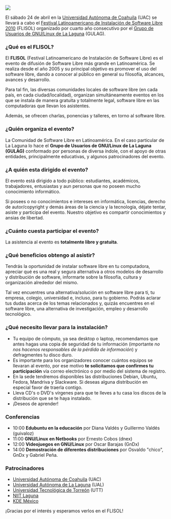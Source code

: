 
<a href="gulag-flisol-2010/poster-flisol-2010-1-025.jpg"><img class="img-responsive" src="gulag-flisol-2010/poster-flisol-2010-1-025-small.jpg"></a>

El sábado 24 de abril en la [Universidad Autónoma de Coahuila](http://www.uadec.mx/) (UAC) se llevará a cabo el [Festival Latinoamericano de Instalación de Software Libre 2010](http://www.flisol.net/) (FLISOL) organizado por cuarto año consecutivo por el [Grupo de Usuarios de GNU/Linux de La Laguna](http://www.gulag.org.mx/) (GULAG).

### ¿Qué es el FLISOL?

El **FLISOL** (Festival Latinoamericano de Instalación de Software Libre) es el evento de difusión de Software Libre más grande en Latinoamérica. Se realiza desde el año 2005 y su principal objetivo es promover el uso del software libre, dando a conocer al público en general su filosofía, alcances, avances y desarrollo.

Para tal fin, las diversas comunidades locales de software libre (en cada país, en cada ciudad/localidad), organizan simultáneamente eventos en los que se instala de manera gratuita y totalmente legal, software libre en las computadoras que llevan los asistentes.

Además, se ofrecen charlas, ponencias y talleres, en torno al software libre.

### ¿Quién organiza el evento?

La Comunidad de Software Libre en Latinoamérica. En el caso particular de La Laguna lo hace el **Grupo de Usuarios de GNU/Linux de La Laguna (GULAG)** conformado por personas de diversa índole, con el apoyo de otras entidades, principalmente educativas, y algunos patrocinadores del evento.

### ¿A quién esta dirigido el evento?

El evento está dirigido a todo público: estudiantes, académicos, trabajadores, entusiastas y aun personas que no poseen mucho conocimiento informático.

Si posees o no conocimientos e intereses en informática, licencias, derecho de autor/copyright y demás áreas de la ciencia y la tecnología, déjate tentar, asiste y participa del evento. Nuestro objetivo es compartir conocimientos y ansias de libertad.

### ¿Cuánto cuesta participar el evento?

La asistencia al evento es **totalmente libre y gratuita**.

### ¿Qué beneficios obtengo al asistir?

Tendrás la oportunidad de instalar software libre en tu computadora, apreciar qué es una real y segura alternativa a otros modelos de desarrollo y distribución de software, informarte sobre la filosofía, cultura y organización alrededor del mismo.

Tal vez encuentres una alternativa/solución en software libre para ti, tu empresa, colegio, universidad e, incluso, para tu gobierno. Podrás aclarar tus dudas acerca de los temas relacionados y, quizás encuentres en el software libre, una alternativa de investigación, empleo y desarrollo tecnológico.

### ¿Qué necesito llevar para la instalación?

* Tu equipo de cómputo, ya sea desktop o laptop, recomendamos que antes hagas una copia de seguridad de tu información (importante _no nos hacenos responsables de la pérdida de información_) y defragmentes tu disco duro.
* Es importante para los organizadores conocer cuántos equipos se llevaran al evento, por ese motivo **te solicitamos que confirmes tu participación** vía correo electrónico o por medio del sistema de registro.
* En la sede tendremos disponibles las distribuciones Debian, Ubuntu, Fedora, Mandriva y Slackware. Si deseas alguna distribución en especial favor de traerla contigo.
* Lleva CD's o DVD's vírgenes para que te lleves a tu casa los discos de la distribución que se te haya instalado.
* ¡Deseos de aprender!

### Conferencias

* 10:00 **Edubuntu en la educación** por Diana Valdés y Guillermo Valdés (guivaloz)
* 11:00 **GNU/Linux en Netbooks** por Ernesto Cobos (dnex)
* 12:00 **Videojuegos en GNU/Linux** por Oscar Barajas (GnDx)
* 14:00 **Demostración de diferentes distribuciones** por Osvaldo "chico", GnDx y Gabriel Peña.

### Patrocinadores

* [Universidad Autónoma de Coahuila](http://www.uadec.mx/) (UAC)
* [Universidad Autónoma de La Laguna](http://www.ual.mx/) (UAL)
* [Universidad Tecnológica de Torreón](http://www.utt.edu.mx/) (UTT)
* [NIIT Laguna](http://www.niit-laguna.com/)
* [KDE México](http://www.kde.org.mx/)

¡Gracias por el interés y esperamos verlos en el FLISOL!
